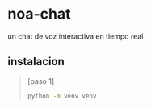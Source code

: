 # noa-chat
un chat de voz interactiva en tiempo real
## instalacion
>[paso 1]
>```bash
>python -m venv venv
>```

